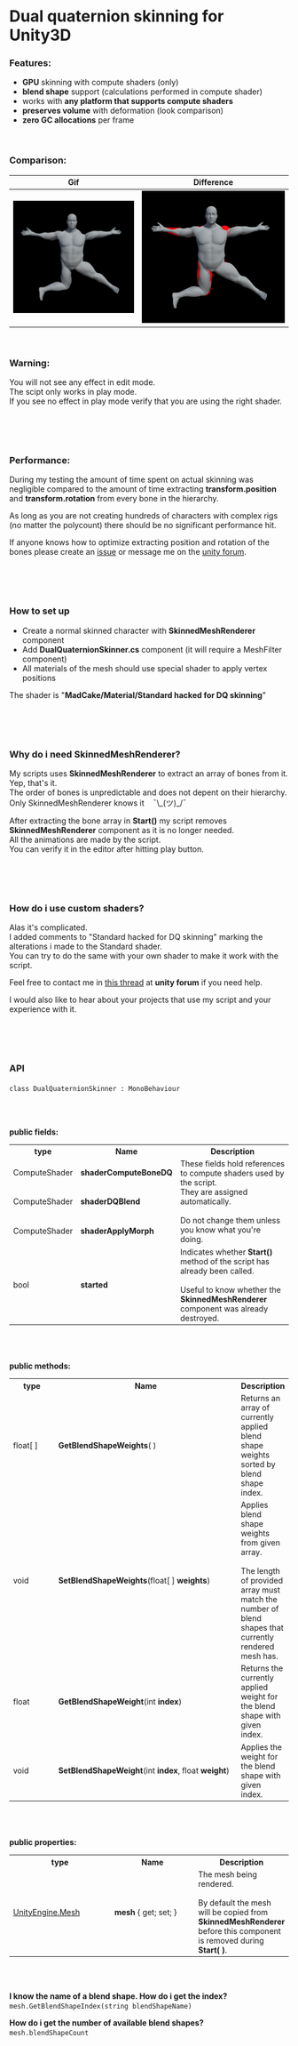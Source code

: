 # Dual quaternion skinning for Unity3D

### Features:
* **GPU** skinning with compute shaders (only)
* **blend shape** support (calculations performed in compute shader)
* works with **any platform that supports compute shaders**
* **preserves volume** with deformation (look comparison)
* **zero GC allocations** per frame

<br>

### Comparison:

|Gif|Difference|
|----|----|
|<img src="Screenshots/before-after.gif">|<img src="Screenshots/diff.png">|

<br>


### Warning:
You will not see any effect in edit mode.<br>
The scipt only works in play mode.<br>
If you see no effect in play mode verify that you are using the right shader.

<br><br><br>

### Performance:

During my testing the amount of time spent on actual skinning was negligible compared to the amount of time extracting **transform.position** and **transform.rotation** from every bone in the hierarchy.

As long as you are not creating hundreds of characters with complex rigs (no matter the polycount) there should be no significant performance hit.

If anyone knows how to optimize extracting position and rotation of the bones please create an [issue](https://github.com/ConstantineRudenko/DQ-skinning-for-Unity/issues) or message me on the [unity forum](https://forum.unity.com/threads/dual-quaternion-skinning-for-unity.501245/).

<br><br><br>

### How to set up

* Create a normal skinned character with **SkinnedMeshRenderer** component
* Add **DualQuaternionSkinner.cs** component (it will require a MeshFilter component)
* All materials of the mesh should use special shader to apply vertex positions

The shader is "**MadCake/Material/Standard hacked for DQ skinning**"

<br><br><br>

### Why do i need SkinnedMeshRenderer?

My scripts uses **SkinnedMeshRenderer** to extract an array of bones from it. Yep, that's it.<br>
The order of bones is unpredictable and does not depent on their hierarchy.<br>
Only SkinnedMeshRenderer knows it &nbsp;&nbsp; ¯\\\_(ツ)\_/¯

After extracting the bone array in **Start()** my script removes **SkinnedMeshRenderer** component as it is no longer needed.<br>
All the animations are made by the script.<br>
You can verify it in the editor after hitting play button.

<br><br><br>

### How do i use custom shaders?

Alas it's complicated.<br>
I added comments to "Standard hacked for DQ skinning" marking the alterations i made to the Standard shader.<br>
You can try to do the same with your own shader to make it work with the script.

Feel free to contact me in [this thread](https://forum.unity.com/threads/dual-quaternion-skinning-for-unity.501245/) at **unity forum** if you need help.

I would also like to hear about your projects that use my script and your experience with it.

<br><br><br>

### API

`class DualQuaternionSkinner : MonoBehaviour`

<br><br>

**public fields:**

<table>
<tr>
  <th>type</th>
  <th>Name</th>
  <th>Description</th>
</tr>
<tr>
  <td>ComputeShader</td>
  <td><b>shaderComputeBoneDQ</b></td>
  <td rowspan="3">These fields hold references to compute shaders used by the script.<br>They are assigned automatically.<br><br>Do not change them unless you know what you're doing.</td>
</tr>
<tr>
  <td>ComputeShader</td>
  <td><b>shaderDQBlend</b></td>
</tr>
<tr>
  <td>ComputeShader</td>
  <td><b>shaderApplyMorph</b></td>
</tr>
<tr>
  <td>bool</td>
  <td><b>started</b></td>
  <td>Indicates whether <b>Start()</b> method of the script has already been called.<br><br> Useful to know whether the <b>SkinnedMeshRenderer</b> component was already destroyed.</td>
</tr>
</table>

<br><br><br>
**public methods:**

<table>
<tr>
  <th width="80">type</th>
  <th width="360">Name</th>
  <th>Description</th>
</tr>
<tr>
  <td>float[ ]</td>
  <td><b>GetBlendShapeWeights</b>( )</td>
  <td>Returns an array of currently applied blend shape weights sorted by blend shape index.</td>
</tr>
<tr>
  <td>void</td>
  <td><b>SetBlendShapeWeights</b>(float[ ] <b>weights</b>)</td>
  <td>Applies blend shape weights from given array.<br><br>The length of provided array must match the number of blend shapes that currently rendered mesh has.</td>
</tr>
<tr>
  <td>float</td>
  <td><b>GetBlendShapeWeight</b>(int <b>index</b>)</td>
  <td>Returns the currently applied weight for the blend shape with given index.</td>
</tr>
<tr>
  <td>void</td>
  <td><b>SetBlendShapeWeight</b>(int <b>index</b>, float <b>weight</b>)</td>
  <td>Applies the weight for the blend shape with given index.</td>
</tr>
</table>

<br><br><br>
**public properties:**

<table>
<tr>
  <th width="200">type</th>
  <th width="200">Name</th>
  <th>Description</th>
</tr>
<tr>
  <td><a href="https://docs.unity3d.com/ScriptReference/Mesh.html">UnityEngine.Mesh</a></td>
  <td><b>mesh</b> { get; set; }</td>
  <td>The mesh being rendered.<br><br>By default the mesh will be copied from <b>SkinnedMeshRenderer</b> before this component is removed during <b>Start( )</b>.</td>
</tr>
</table>

<br><br>

**I know the name of a blend shape. How do i get the index?**<br>
`mesh.GetBlendShapeIndex(string blendShapeName)`

**How do i get the number of available blend shapes?**<br>
`mesh.blendShapeCount`
